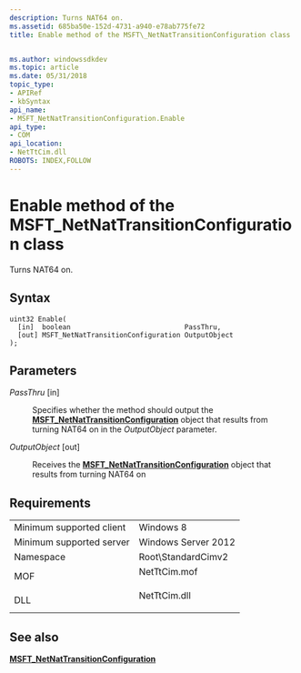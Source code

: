 ```yaml
---
description: Turns NAT64 on.
ms.assetid: 685ba50e-152d-4731-a940-e78ab775fe72
title: Enable method of the MSFT\_NetNatTransitionConfiguration class


ms.author: windowssdkdev
ms.topic: article
ms.date: 05/31/2018
topic_type: 
- APIRef
- kbSyntax
api_name: 
- MSFT_NetNatTransitionConfiguration.Enable
api_type: 
- COM
api_location: 
- NetTtCim.dll
ROBOTS: INDEX,FOLLOW
---
```


# Enable method of the MSFT\_NetNatTransitionConfiguration class

Turns NAT64 on.

## Syntax


```mof
uint32 Enable(
  [in]  boolean                            PassThru,
  [out] MSFT_NetNatTransitionConfiguration OutputObject
);
```



## Parameters

<dl> <dt>

*PassThru* \[in\]
</dt> <dd>

Specifies whether the method should output the [**MSFT\_NetNatTransitionConfiguration**](msft-netnattransitionconfiguration.md) object that results from turning NAT64 on in the *OutputObject* parameter.

</dd> <dt>

*OutputObject* \[out\]
</dt> <dd>

Receives the [**MSFT\_NetNatTransitionConfiguration**](msft-netnattransitionconfiguration.md) object that results from turning NAT64 on

</dd> </dl>

## Requirements



|                                     |                                                                                         |
|-------------------------------------|-----------------------------------------------------------------------------------------|
| Minimum supported client<br/> | Windows 8<br/>                                                                    |
| Minimum supported server<br/> | Windows Server 2012<br/>                                                          |
| Namespace<br/>                | Root\\StandardCimv2<br/>                                                          |
| MOF<br/>                      | <dl> <dt>NetTtCim.mof</dt> </dl> |
| DLL<br/>                      | <dl> <dt>NetTtCim.dll</dt> </dl> |



## See also

<dl> <dt>

[**MSFT\_NetNatTransitionConfiguration**](msft-netnattransitionconfiguration.md)
</dt> </dl>

 

 




